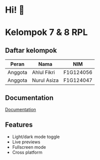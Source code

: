 # Hi! 👋

# Kelompok 7 & 8 RPL

## Daftar kelompok

| Peran   | Nama        | NIM       |
| ------- | ----------- | --------- |
| Anggota | Ahlul Fikri | F1G124056 |
| Anggota | Nurul Asiza | F1G124047 |

## Documentation

[Documentation](https://github.com/zikrifikri21/kelompok8-ilkom24)

## Features

- Light/dark mode toggle
- Live previews
- Fullscreen mode
- Cross platform
